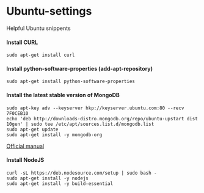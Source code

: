 # Ubuntu-settings
Helpful Ubuntu snippents

#### Install CURL
```shell
sudo apt-get install curl
```

#### Install python-software-properties (add-apt-repository)
```shell
sudo apt-get install python-software-properties
```

#### Install the latest stable version of MongoDB
```shell
sudo apt-key adv --keyserver hkp://keyserver.ubuntu.com:80 --recv 7F0CEB10
echo 'deb http://downloads-distro.mongodb.org/repo/ubuntu-upstart dist 10gen' | sudo tee /etc/apt/sources.list.d/mongodb.list
sudo apt-get update
sudo apt-get install -y mongodb-org
```
[Official manual](http://docs.mongodb.org/manual/tutorial/install-mongodb-on-ubuntu/)

#### Install NodeJS
```shell
curl -sL https://deb.nodesource.com/setup | sudo bash -
sudo apt-get install -y nodejs
sudo apt-get install -y build-essential
```
